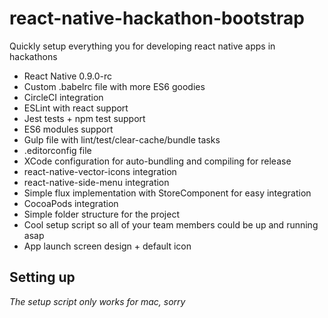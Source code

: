 # react-native-hackathon-bootstrap
Quickly setup everything you for developing react native apps in hackathons

- React Native 0.9.0-rc
- Custom .babelrc file with more ES6 goodies
- CircleCI integration
- ESLint with react support
- Jest tests + npm test support
- ES6 modules support
- Gulp file with lint/test/clear-cache/bundle tasks
- .editorconfig file
- XCode configuration for auto-bundling and compiling for release
- react-native-vector-icons integration 
- react-native-side-menu integration
- Simple flux implementation with StoreComponent for easy integration
- CocoaPods integration
- Simple folder structure for the project
- Cool setup script so all of your team members could be up and running asap
- App launch screen design + default icon

## Setting up
*The setup script only works for mac, sorry*
